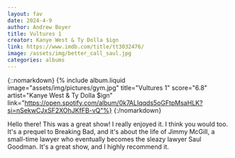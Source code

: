 ```yaml
---
layout: fav
date: 2024-4-9
author: Andrew Boyer
title: Vultures 1
creator: Kanye West & Ty Dolla $ign
link: https://www.imdb.com/title/tt3032476/
image: /assets/img/better_call_saul.jpg
categories: albums
---
```


{::nomarkdown}
{% include album.liquid image="assets/img/pictures/gym.jpg" title="Vultures 1" score="6.8" artist="Kanye West & Ty Dolla $ign" link="https://open.spotify.com/album/0k7ALIqqds5oGFtpMsaHLK?si=nSekwCJxSF2XOhJKfFB-vQ"%}
{:/nomarkdown}

Hello there! This was a great show! I really enjoyed it. I think you would too. It's a prequel to Breaking Bad, and it's about the life of Jimmy McGill, a small-time lawyer who eventually becomes the sleazy lawyer Saul Goodman. It's a great show, and I highly recommend it.
